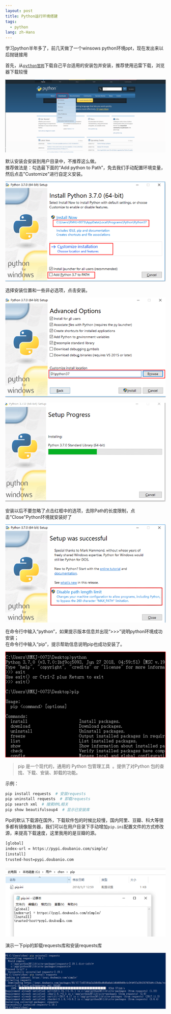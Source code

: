 ```yaml
---
layout: post
title: Python运行环境搭建
tags:
  - python
lang: zh-Hans
---
```


学习python半年多了，前几天做了一个winsows  python环境ppt，现在发出来以后抛链接用

<!--more-->

首先，从[`python官网`](https://www.python.org)下载自己平台适用的安装包并安装，推荐使用迅雷下载，浏览器下载较慢

![](https://raw.githubusercontent.com/chen866/chen866.github.io/master/assets/images/2018-07-17-01.png)

默认安装会安装到用户目录中，不推荐这么做。  
推荐做法是：勾选最下面的“Add python to Path”，免去我们手动配置环境变量，然后点击"Customize"进行自定义安装。

![](https://raw.githubusercontent.com/chen866/chen866.github.io/master/assets/images/2018-07-17-02.png)

选择安装位置和一些非必选项，点击安装。

![](https://raw.githubusercontent.com/chen866/chen866.github.io/master/assets/images/2018-07-17-03.png)

![](https://raw.githubusercontent.com/chen866/chen866.github.io/master/assets/images/2018-07-17-04.png)

安装以后不要忽略了点击红框中的选项，去除Path的长度限制，点击"Close"Python环境就安装好了

![](https://raw.githubusercontent.com/chen866/chen866.github.io/master/assets/images/2018-07-17-05.png)

在命令行中输入“python”，如果提示版本信息并出现“>>>”说明python环境成功安装；  
在命令行中输入“pip”，提示帮助信息说明pip也成功安装了。

![](https://raw.githubusercontent.com/chen866/chen866.github.io/master/assets/images/2018-07-17-06.png)

> pip 是一个现代的，通用的 Python 包管理工具  。提供了对Python 包的查找、下载、安装、卸载的功能。

示例：  
```python
pip install requests  # 安装requests
pip uninstall requests  # 卸载requests
pip search xml  # 搜索XML相关
pip show beautifulsoup4  # 显示已安装库
```

Pip的默认下载源在国外，下载软件包的时候比较慢，国内阿里、豆瓣、科大等很多都有镜像服务器，我们可以在用户目录下手动增加`pip.ini`配置文件的方式修改源，来提高下载速度，这里我用的是豆瓣的源。

```xml
[global]
index-url = https://pypi.doubanio.com/simple/
[install]
trusted-host=pypi.doubanio.com
```

![](https://raw.githubusercontent.com/chen866/chen866.github.io/master/assets/images/2018-07-17-07.png)

演示一下pip的卸载requests库和安装requests库

![](https://raw.githubusercontent.com/chen866/chen866.github.io/master/assets/images/2018-07-17-08.png)
